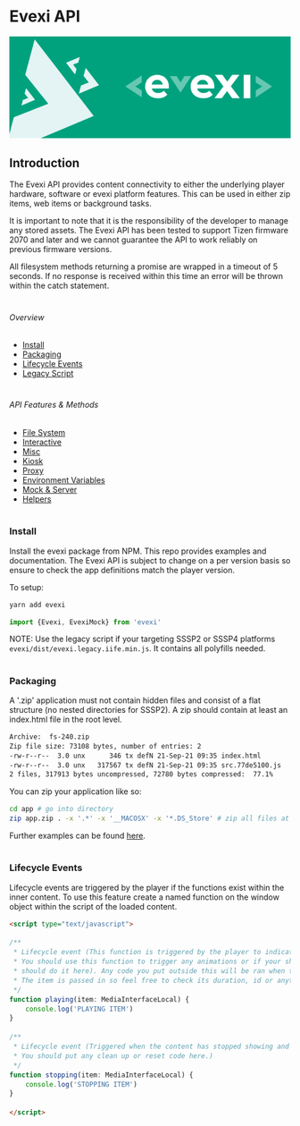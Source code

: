 # Evexi API
![Banner](./banner.png)

## Introduction
The Evexi API provides content connectivity to either the underlying player hardware, software or evexi platform features. This can be used in either zip items, web items or background tasks.

It is important to note that it is the responsibility of the developer to manage any stored assets. The Evexi API has been tested to support Tizen firmware 2070 and later and we cannot guarantee the API to work reliably on previous firmware versions.

All filesystem methods returning a promise are wrapped in a timeout of 5 seconds. If no response is received within this time an error will be thrown within the catch statement.

#

###### Overview
* [Install](#install)
* [Packaging](#packaging)
* [Lifecycle Events](#lifecycle-events)
* [Legacy Script](docs/legacy/index.md)

#

###### API Features & Methods
* [File System](docs/fs/index.md)
* [Interactive](docs/interactive/index.md)
* [Misc](docs/misc/index.md)
* [Kiosk](docs/kiosk/index.md)
* [Proxy](docs/proxy/index.md)
* [Environment Variables](docs/envVars/index.md)
* [Mock & Server](docs/mock/index.md)
* [Helpers](docs/helpers/index.md)

#

### Install
Install the evexi package from NPM. This repo provides examples and documentation. The Evexi API is subject to change on a per version basis so ensure to check the app definitions match the player version.

To setup:
````bash
yarn add evexi
````

````typescript
import {Evexi, EvexiMock} from 'evexi'
````

NOTE: Use the legacy script if your targeting SSSP2 or SSSP4 platforms `evexi/dist/evexi.legacy.iife.min.js`. It contains all polyfills needed.

#

### Packaging

A '.zip' application must not contain hidden files and consist of a flat structure (no nested directories for SSSP2). A zip should contain at least an index.html file in the root level.

````bash
Archive:  fs-240.zip
Zip file size: 73108 bytes, number of entries: 2
-rw-r--r--  3.0 unx      346 tx defN 21-Sep-21 09:35 index.html
-rw-r--r--  3.0 unx   317567 tx defN 21-Sep-21 09:35 src.77de5100.js
2 files, 317913 bytes uncompressed, 72780 bytes compressed:  77.1%
````

You can zip your application like so:
````bash
cd app # go into directory
zip app.zip . -x '.*' -x '__MACOSX' -x '*.DS_Store' # zip all files at current level
````
Further examples can be found [here](./.build/build.sh#L18-L33).

#

### Lifecycle Events
Lifecycle events are triggered by the player if the functions exist within the inner content. To use this feature create a named function on the window object within the script of the loaded content.

````html
<script type="text/javascript">

/**
 * Lifecycle event (This function is triggered by the player to indicate the content is visible on the display.
 * You should use this function to trigger any animations or if your showing a picture in picture feed you
 * should do it here). Any code you put outside this will be ran when the content is loaded and before its displayed.
 * The item is passed in so feel free to check its duration, id or anything else required.
 */
function playing(item: MediaInterfaceLocal) {
    console.log('PLAYING ITEM')
}

/**
 * Lifecycle event (Triggered when the content has stopped showing and before the content is destroyed.
 * You should put any clean up or reset code here.)
 */
function stopping(item: MediaInterfaceLocal) {
    console.log('STOPPING ITEM')
}

</script>
````